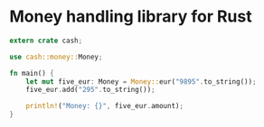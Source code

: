 # Money handling library for Rust
   
```rust
extern crate cash;

use cash::money::Money;

fn main() {
	let mut five_eur: Money = Money::eur("9895".to_string());
	five_eur.add("295".to_string());

	println!("Money: {}", five_eur.amount);
}
```
